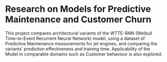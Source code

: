 # Research on Models for Predictive Maintenance and Customer Churn
This project compares architectural variants of the WTTE-RNN (Weibull Time-to-Event Recurrent Neural Network) model, using a dataset of Predictive Maintenance measurements for jet engines, and comparing the variants’ prediction effectiveness and training time. Applicability of the Model in comparable domains such as Customer behaviour is also explored.
